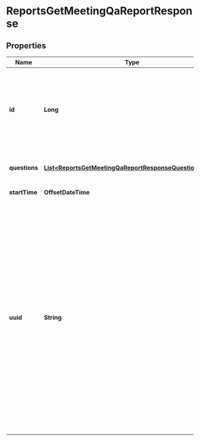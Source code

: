 

# ReportsGetMeetingQaReportResponse


## Properties

| Name | Type | Description | Notes |
|------------ | ------------- | ------------- | -------------|
|**id** | **Long** | The meeting ID in &#x60;long&#x60; format, represented as int64 data type in JSON. Also known as the meeting number. |  [optional] |
|**questions** | [**List&lt;ReportsGetMeetingQaReportResponseQuestionsInner&gt;**](ReportsGetMeetingQaReportResponseQuestionsInner.md) | Array of meeting question objects. |  [optional] |
|**startTime** | **OffsetDateTime** | Meeting start time. |  [optional] |
|**uuid** | **String** | The meeting UUID. Each meeting instance will generate its own UUID - for example, after a meeting ends, a new UUID will be generated for the next instance of the meeting. Double-encode your UUID when using it for API calls if the UUID begins with a &#39;/&#39; or contains &#39;//&#39;. |  [optional] |



